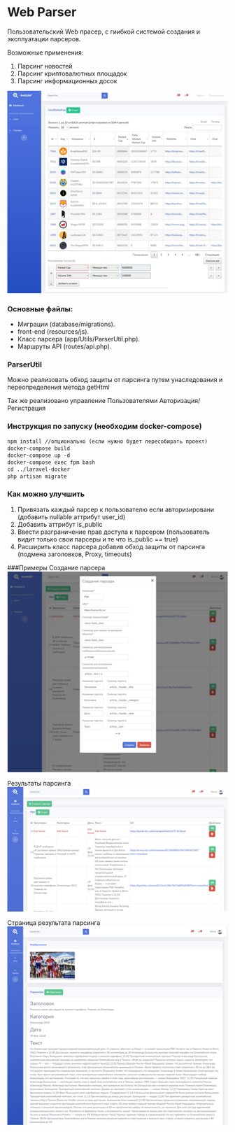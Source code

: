 # Web Parser

Пользовательский Web прасер, с гиибкой системой 
создания и эксплуатации парсеров.

Возможные применения: 
 1. Парсинг новостей
 2. Парсинг криптовалютных площадок
 3. Парсинг информационных досок
 
![Пример результата паресераа](screenshots/results.jpeg)

### Основные файлы:
- Миграции (database/migrations).
- front-end (resources/js).
- Класс парсера (app/Utils/ParserUtil.php).
- Маршруты API (routes/api.php).

### ParserUtil
Можно реализовать обход защиты от парсинга путем унаследования и переопределения метода getHtml 


Так же реализовано управление Пользователями Авторизация/Регистрация


### Инструкция по запуску (необходим docker-compose)
    npm install //опционально (если нужно будет пересобирать проект)
    docker-compose build
    docker-compose up -d
    docker-compose exec fpm bash
    cd ../laravel-docker
    php artisan migrate
    
### Как можно улучшить
1. Привязать каждый парсер к пользователю если авторизировани (добавить nullable аттрибут user_id)
2. Добавить аттрибут is_public
3. Ввести разграничение прав доступа к парсером (пользователь видит только свои парсеры и те что is_public == true)
4. Расширить класс парсера добавив обход защиты от парсинга (подмена заголовков, Proxy, timeouts)
    
###Примеры
Создание парсера
![Окно создания парсера](screenshots/parserCreate.png)

Результаты парсинга
![Таблица с результатами парсера](screenshots/resultsTable.png)

Страница результата парсинга
![Страница результата парсинга](screenshots/resultPage.png)
